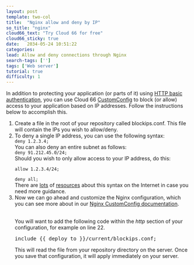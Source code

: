 ```yaml
---
layout: post
template: two-col
title:  "Nginx allow and deny by IP"
so_title: "nginx"
cloud66_text: "Try Cloud 66 for free"
cloud66_sticky: true
date:   2034-05-24 10:51:22
categories: 
lead: Allow and deny connections through Nginx
search-tags: ['']
tags: ['Web server']
tutorial: true
difficulty: 1
---
```


In addition to protecting your application (or parts of it) using [HTTP basic authentication](/articles/nginx-basic-authorization), you can use Cloud 66 [CustomConfig](http://help.cloud66.com/managing-your-stack/customconfig) to block (or allow) access to your application based on IP addresses.
Follow the instructions below to accomplish this.

<ol class="article-list">
<li>Create a file in the root of your repository called blockips.conf. This file will contain the IPs you wish to allow/deny.</li>
<li>To deny a single IP address, you can use the following syntax:</li>
<code>deny 1.2.3.4;</code><br>
You can also deny an entire subnet as follows:
<br><code>deny 91.212.45.0/24;</code><br>
Should you wish to only allow access to your IP address, do this:
<br><code>
allow 1.2.3.4/24;<br>
deny all;</code>
<br>There are <a href="http://www.cyberciti.biz/faq/linux-unix-nginx-access-control-howto/">lots</a> of <a href="http://wiki.nginx.org/HttpAccessModule">resources</a> about this syntax on the Internet in case you need more guidance.
<li>Now we can go ahead and customize the Nginx configuration, which you can see more about in our <a href="http://help.cloud66.com/web-server/nginx">Nginx CustomConfig documentation</a>.</li>

<br/>You will want to add the following code within the <i>http</i> section of your configuration, for example on line 22.

<pre class="prettyprint">
include &#123;&#123; deploy_to &#125;&#125;/current/blockips.conf;
</pre>

This will read the file from your repository directory on the server. Once you save that configuration, it will apply immediately on your server.
</ol>